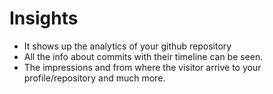 # Insights

- It shows up the analytics of your github repository
- All the info about commits with their timeline can be seen.
- The impressions and from where the visitor arrive to your profile/repository and much more.
